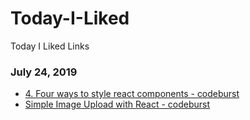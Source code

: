 # Today-I-Liked
Today I Liked Links

### July 24, 2019 
- [4. Four ways to style react components - codeburst](https://codeburst.io/4-four-ways-to-style-react-components-ac6f323da822) 
- [Simple Image Upload with React - codeburst](https://codeburst.io/react-image-upload-with-kittens-cc96430eaece) 
